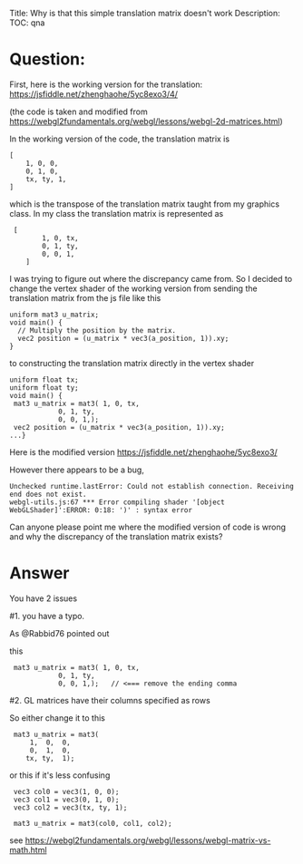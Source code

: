 Title: Why is that this simple translation matrix doesn't work
Description:
TOC: qna

# Question:

First, here is the working version for the translation: https://jsfiddle.net/zhenghaohe/5yc8exo3/4/

(the code is taken and modified from https://webgl2fundamentals.org/webgl/lessons/webgl-2d-matrices.html)

In the working version of the code, the translation matrix is 

    [
        1, 0, 0,
        0, 1, 0,    
        tx, ty, 1,
    ] 

which is the transpose of the translation matrix taught from my graphics class. In my class the translation matrix is represented as 

     [
            1, 0, tx,
            0, 1, ty,    
            0, 0, 1,
        ] 
I was trying to figure out where the discrepancy came from. So I decided to change the vertex shader of the working version from sending the translation matrix from the js file like this

    uniform mat3 u_matrix;
    void main() {
      // Multiply the position by the matrix.
      vec2 position = (u_matrix * vec3(a_position, 1)).xy;
    } 

to constructing the translation matrix directly in the vertex shader

    uniform float tx;
    uniform float ty;
    void main() {
     mat3 u_matrix = mat3( 1, 0, tx,
                0, 1, ty,
                0, 0, 1,);
     vec2 position = (u_matrix * vec3(a_position, 1)).xy; 
    ...}


 
Here is the modified version https://jsfiddle.net/zhenghaohe/5yc8exo3/


However there appears to be a bug, 

    Unchecked runtime.lastError: Could not establish connection. Receiving end does not exist.
    webgl-utils.js:67 *** Error compiling shader '[object WebGLShader]':ERROR: 0:18: ')' : syntax error 


Can anyone please point me where the modified version of code is wrong and why the discrepancy of the translation matrix exists? 

# Answer

You have 2 issues

#1. you have a typo.

As @Rabbid76 pointed out

this

```
 mat3 u_matrix = mat3( 1, 0, tx,
            0, 1, ty,
            0, 0, 1,);   // <=== remove the ending comma

```

#2. GL matrices have their columns specified as rows

So either change it to this

```
 mat3 u_matrix = mat3(
     1,  0,  0,
     0,  1,  0,
    tx, ty,  1);

```

or this if it's less confusing

```
 vec3 col0 = vec3(1, 0, 0);
 vec3 col1 = vec3(0, 1, 0);
 vec3 col2 = vec3(tx, ty, 1);

 mat3 u_matrix = mat3(col0, col1, col2);
```

see https://webgl2fundamentals.org/webgl/lessons/webgl-matrix-vs-math.html
